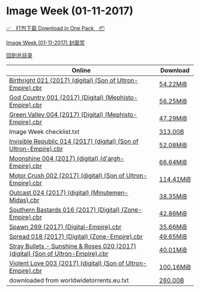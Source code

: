 # Image Week (01-11-2017)

[✅&emsp;打包下载 Download in One Pack&emsp;📦](https://pan.baidu.com/s/1o7XWWUA)

[Image Week (01-11-2017) 封面赏](/https://github.com/alicewish/markdown/blob/master/cover/Image-Week-01-11-2017-Covers.md)



[回到总目录](https://github.com/alicewish/markdown/blob/master/Catalogs.md)



Online | Download
--- | ---
[Birthright 021 (2017) (digital) (Son of Ultron-Empire).cbr](https://github.com/alicewish/markdown/blob/master/comic/Birthright-021-2017-digital-Son-of-Ultron-Empire-cbr.md) | [54.22MiB](https://pan.baidu.com/s/1o7XWWUA#list/path=%2FImage%20Week%202017%20Q1%2FImage%20Week%20%2801-11-2017%29%2F%E3%82%AB%E3%82%A2%E3%82%A2%E3%82%A4%E3%82%B7%E3%82%AF%E3%82%AF%E3%82%AA%E3%82%AB%E3%82%B7%E3%82%B1%E3%82%B9%E3%82%BB%E3%82%A4%E3%82%AA%E3%82%AF%E3%82%B9%E3%82%AA%E3%82%B3%E3%82%BD%E3%82%BF%E3%82%A4%E3%82%BF%E3%82%AB%E3%82%B7%E3%82%B3%E3%82%B3%E3%82%BB%E3%82%BB%E3%82%B5%E3%82%A8%E3%82%AB&parentPath=%2FImage%20Week%202017%20Q1)
[God Country 001 (2017) (Digital) (Mephisto-Empire).cbr](https://github.com/alicewish/markdown/blob/master/comic/God-Country-001-2017-Digital-Mephisto-Empire-cbr.md) | [56.25MiB](https://pan.baidu.com/s/1o7XWWUA#list/path=%2FImage%20Week%202017%20Q1%2FImage%20Week%20%2801-11-2017%29%2F%E3%82%B3%E3%82%AA%E3%82%BF%E3%82%AA%E3%82%AD%E3%82%AB%E3%82%BF%E3%82%BF%E3%82%B9%E3%82%AF%E3%82%A6%E3%82%A2%E3%82%AB%E3%82%BF%E3%82%AF%E3%82%BF%E3%82%A6%E3%82%AA%E3%82%B3%E3%82%A4%E3%82%B3%E3%82%B9%E3%82%AF%E3%82%AA%E3%82%B5%E3%82%AF%E3%82%A8%E3%82%A6%E3%82%A2%E3%82%B5%E3%82%BF%E3%82%A4&parentPath=%2FImage%20Week%202017%20Q1)
[Green Valley 004 (2017) (Digital) (Mephisto-Empire).cbr](https://github.com/alicewish/markdown/blob/master/comic/Green-Valley-004-2017-Digital-Mephisto-Empire-cbr.md) | [47.29MiB](https://pan.baidu.com/s/1o7XWWUA#list/path=%2FImage%20Week%202017%20Q1%2FImage%20Week%20%2801-11-2017%29%2F%E3%82%BB%E3%82%B7%E3%82%AF%E3%82%A2%E3%82%B3%E3%82%B3%E3%82%AD%E3%82%A6%E3%82%B9%E3%82%BD%E3%82%AA%E3%82%A6%E3%82%AA%E3%82%B5%E3%82%B3%E3%82%A6%E3%82%B9%E3%82%A4%E3%82%AF%E3%82%BF%E3%82%A6%E3%82%AB%E3%82%AD%E3%82%B7%E3%82%B1%E3%82%A8%E3%82%BF%E3%82%B9%E3%82%AD%E3%82%B7%E3%82%A2%E3%82%BB&parentPath=%2FImage%20Week%202017%20Q1)
Image Week checklist.txt | [313.00B](https://pan.baidu.com/s/1o7XWWUA#list/path=%2FImage%20Week%202017%20Q1%2FImage%20Week%20%2801-11-2017%29%2F%E3%82%B3%E3%82%A4%E3%82%AA%E3%82%A2%E3%82%B3%E3%82%AB%E3%82%B7%E3%82%AD%E3%82%A2%E3%82%AB%E3%82%A2%E3%82%A2%E3%82%B3%E3%82%A6%E3%82%A2%E3%82%AA%E3%82%A6%E3%82%B1%E3%82%A4%E3%82%AA%E3%82%BF%E3%82%B7%E3%82%BF%E3%82%BF%E3%82%B1%E3%82%A2%E3%82%A4%E3%82%AD%E3%82%BD%E3%82%BF%E3%82%A6%E3%82%B7&parentPath=%2FImage%20Week%202017%20Q1)
[Invisible Republic 014 (2017) (digital) (Son of Ultron-Empire).cbr](https://github.com/alicewish/markdown/blob/master/comic/Invisible-Republic-014-2017-digital-Son-of-Ultron-Empire-cbr.md) | [52.08MiB](https://pan.baidu.com/s/1o7XWWUA#list/path=%2FImage%20Week%202017%20Q1%2FImage%20Week%20%2801-11-2017%29%2F%E3%82%B1%E3%82%A8%E3%82%B5%E3%82%B1%E3%82%A8%E3%82%AB%E3%82%A8%E3%82%A2%E3%82%B3%E3%82%AB%E3%82%A6%E3%82%AB%E3%82%A2%E3%82%AB%E3%82%B9%E3%82%B9%E3%82%A8%E3%82%A8%E3%82%A8%E3%82%B3%E3%82%AF%E3%82%A4%E3%82%A4%E3%82%A4%E3%82%A8%E3%82%BD%E3%82%A2%E3%82%A4%E3%82%B9%E3%82%BD%E3%82%A4%E3%82%BD&parentPath=%2FImage%20Week%202017%20Q1)
[Moonshine 004 (2017) (digital) (d'argh-Empire).cbr](https://github.com/alicewish/markdown/blob/master/comic/Moonshine-004-2017-digital-dargh-Empire-cbr.md) | [66.64MiB](https://pan.baidu.com/s/1o7XWWUA#list/path=%2FImage%20Week%202017%20Q1%2FImage%20Week%20%2801-11-2017%29%2F%E3%82%AA%E3%82%AB%E3%82%B5%E3%82%B5%E3%82%BF%E3%82%B7%E3%82%B1%E3%82%A6%E3%82%B3%E3%82%A4%E3%82%A6%E3%82%A8%E3%82%A6%E3%82%B9%E3%82%BB%E3%82%BF%E3%82%A4%E3%82%AF%E3%82%BD%E3%82%A4%E3%82%A4%E3%82%A6%E3%82%B3%E3%82%B9%E3%82%BF%E3%82%A6%E3%82%B5%E3%82%B5%E3%82%B9%E3%82%B3%E3%82%B7%E3%82%A4&parentPath=%2FImage%20Week%202017%20Q1)
[Motor Crush 002 (2017) (digital) (Son of Ultron-Empire).cbr](https://github.com/alicewish/markdown/blob/master/comic/Motor-Crush-002-2017-digital-Son-of-Ultron-Empire-cbr.md) | [114.41MiB](https://pan.baidu.com/s/1o7XWWUA#list/path=%2FImage%20Week%202017%20Q1%2FImage%20Week%20%2801-11-2017%29%2F%E3%82%BD%E3%82%B9%E3%82%BB%E3%82%AF%E3%82%A4%E3%82%B1%E3%82%B9%E3%82%BB%E3%82%AB%E3%82%B3%E3%82%BD%E3%82%AF%E3%82%B7%E3%82%AA%E3%82%B7%E3%82%B5%E3%82%AD%E3%82%B3%E3%82%A4%E3%82%BD%E3%82%BF%E3%82%B7%E3%82%AA%E3%82%AD%E3%82%AA%E3%82%BD%E3%82%A4%E3%82%BF%E3%82%B7%E3%82%A2%E3%82%B1%E3%82%AA&parentPath=%2FImage%20Week%202017%20Q1)
[Outcast 024 (2017) (digital) (Minutemen-Midas).cbr](https://github.com/alicewish/markdown/blob/master/comic/Outcast-024-2017-digital-Minutemen-Midas-cbr.md) | [38.35MiB](https://pan.baidu.com/s/1o7XWWUA#list/path=%2FImage%20Week%202017%20Q1%2FImage%20Week%20%2801-11-2017%29%2F%E3%82%B1%E3%82%AF%E3%82%BD%E3%82%A4%E3%82%A6%E3%82%A6%E3%82%BB%E3%82%B1%E3%82%A6%E3%82%AA%E3%82%A8%E3%82%A4%E3%82%A4%E3%82%B1%E3%82%A2%E3%82%AF%E3%82%B3%E3%82%AF%E3%82%BB%E3%82%A4%E3%82%B1%E3%82%AD%E3%82%BB%E3%82%B1%E3%82%B7%E3%82%AA%E3%82%A8%E3%82%BB%E3%82%A2%E3%82%A6%E3%82%A8%E3%82%AB&parentPath=%2FImage%20Week%202017%20Q1)
[Southern Bastards 016 (2017) (Digital) (Zone-Empire).cbr](https://github.com/alicewish/markdown/blob/master/comic/Southern-Bastards-016-2017-Digital-Zone-Empire-cbr.md) | [42.86MiB](https://pan.baidu.com/s/1o7XWWUA#list/path=%2FImage%20Week%202017%20Q1%2FImage%20Week%20%2801-11-2017%29%2F%E3%82%A8%E3%82%BD%E3%82%A6%E3%82%A2%E3%82%BD%E3%82%AB%E3%82%B5%E3%82%A8%E3%82%B1%E3%82%B5%E3%82%AA%E3%82%B9%E3%82%BD%E3%82%BB%E3%82%BB%E3%82%B1%E3%82%A2%E3%82%BF%E3%82%B7%E3%82%AA%E3%82%A6%E3%82%BB%E3%82%BD%E3%82%BB%E3%82%B3%E3%82%B9%E3%82%A2%E3%82%BF%E3%82%BB%E3%82%A6%E3%82%A4%E3%82%A4&parentPath=%2FImage%20Week%202017%20Q1)
[Spawn 269 (2017) (Digital-Empire).cbr](https://github.com/alicewish/markdown/blob/master/comic/Spawn-269-2017-Digital-Empire-cbr.md) | [35.66MiB](https://pan.baidu.com/s/1o7XWWUA#list/path=%2FImage%20Week%202017%20Q1%2FImage%20Week%20%2801-11-2017%29%2F%E3%82%AD%E3%82%BF%E3%82%A6%E3%82%A4%E3%82%A2%E3%82%AA%E3%82%A4%E3%82%A4%E3%82%BD%E3%82%AA%E3%82%A2%E3%82%BB%E3%82%B1%E3%82%B3%E3%82%AF%E3%82%AB%E3%82%BF%E3%82%B7%E3%82%A6%E3%82%B3%E3%82%AB%E3%82%AA%E3%82%AD%E3%82%AA%E3%82%A8%E3%82%B5%E3%82%BD%E3%82%AA%E3%82%B1%E3%82%AB%E3%82%AD%E3%82%A4&parentPath=%2FImage%20Week%202017%20Q1)
[Spread 018 (2017) (Digital) (Zone-Empire).cbr](https://github.com/alicewish/markdown/blob/master/comic/Spread-018-2017-Digital-Zone-Empire-cbr.md) | [49.65MiB](https://pan.baidu.com/s/1o7XWWUA#list/path=%2FImage%20Week%202017%20Q1%2FImage%20Week%20%2801-11-2017%29%2F%E3%82%AD%E3%82%A8%E3%82%B3%E3%82%AF%E3%82%A4%E3%82%A8%E3%82%B7%E3%82%BD%E3%82%A6%E3%82%A8%E3%82%A4%E3%82%A8%E3%82%B7%E3%82%AD%E3%82%A2%E3%82%A8%E3%82%AA%E3%82%B3%E3%82%A8%E3%82%B1%E3%82%A8%E3%82%AA%E3%82%A4%E3%82%BB%E3%82%A2%E3%82%AB%E3%82%AD%E3%82%A4%E3%82%A4%E3%82%B9%E3%82%B5%E3%82%BD&parentPath=%2FImage%20Week%202017%20Q1)
[Stray Bullets - Sunshine & Roses 020 (2017) (digital) (Son of Ultron-Empire).cbr](https://github.com/alicewish/markdown/blob/master/comic/Stray-Bullets-Sunshine-Roses-020-2017-digital-Son-of-Ultron-Empire-cbr.md) | [40.01MiB](https://pan.baidu.com/s/1o7XWWUA#list/path=%2FImage%20Week%202017%20Q1%2FImage%20Week%20%2801-11-2017%29%2F%E3%82%A8%E3%82%BD%E3%82%A4%E3%82%A2%E3%82%B5%E3%82%AA%E3%82%AF%E3%82%BB%E3%82%A4%E3%82%B7%E3%82%B3%E3%82%A2%E3%82%BF%E3%82%B7%E3%82%AA%E3%82%B1%E3%82%B7%E3%82%BB%E3%82%B3%E3%82%AD%E3%82%BF%E3%82%A4%E3%82%BF%E3%82%BB%E3%82%A2%E3%82%AD%E3%82%B7%E3%82%AB%E3%82%A2%E3%82%AA%E3%82%AB%E3%82%BD&parentPath=%2FImage%20Week%202017%20Q1)
[Violent Love 003 (2017) (digital) (Son of Ultron-Empire).cbr](https://github.com/alicewish/markdown/blob/master/comic/Violent-Love-003-2017-digital-Son-of-Ultron-Empire-cbr.md) | [100.16MiB](https://pan.baidu.com/s/1o7XWWUA#list/path=%2FImage%20Week%202017%20Q1%2FImage%20Week%20%2801-11-2017%29%2F%E3%82%B5%E3%82%BB%E3%82%BF%E3%82%B7%E3%82%A6%E3%82%BF%E3%82%AB%E3%82%A4%E3%82%B1%E3%82%B1%E3%82%AA%E3%82%BB%E3%82%AB%E3%82%B7%E3%82%B3%E3%82%B5%E3%82%AD%E3%82%AB%E3%82%B5%E3%82%AA%E3%82%BF%E3%82%B5%E3%82%A4%E3%82%B1%E3%82%AA%E3%82%B7%E3%82%B3%E3%82%B3%E3%82%B9%E3%82%A6%E3%82%B5%E3%82%A8&parentPath=%2FImage%20Week%202017%20Q1)
downloaded from worldwidetorrents.eu.txt | [260.00B](https://pan.baidu.com/s/1o7XWWUA#list/path=%2FImage%20Week%202017%20Q1%2FImage%20Week%20%2801-11-2017%29%2F%E3%82%A4%E3%82%AB%E3%82%A4%E3%82%B5%E3%82%B3%E3%82%B5%E3%82%B1%E3%82%AD%E3%82%B5%E3%82%B9%E3%82%B5%E3%82%B3%E3%82%A2%E3%82%B7%E3%82%B1%E3%82%AD%E3%82%A4%E3%82%A8%E3%82%AF%E3%82%A2%E3%82%AD%E3%82%B3%E3%82%B1%E3%82%BB%E3%82%A6%E3%82%AA%E3%82%B7%E3%82%B1%E3%82%A6%E3%82%B1%E3%82%B9%E3%82%AF&parentPath=%2FImage%20Week%202017%20Q1)